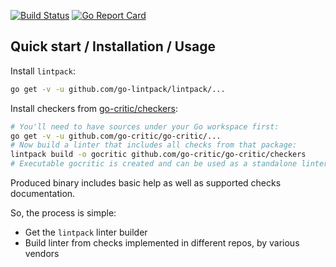 [![Build Status][travis-image]][travis-url]
[![Go Report Card][go-report-image]][go-report-url]

[travis-image]: https://travis-ci.org/go-critic/go-critic.svg?branch=master
[travis-url]: https://travis-ci.org/go-critic/go-critic
[go-report-image]: https://goreportcard.com/badge/github.com/go-critic/go-critic
[go-report-url]: https://goreportcard.com/report/github.com/go-critic/go-critic

## Quick start / Installation / Usage

Install `lintpack`:

```bash
go get -v -u github.com/go-lintpack/lintpack/...
```

Install checkers from [go-critic/checkers](https://github.com/go-critic/checkers):

```bash
# You'll need to have sources under your Go workspace first:
go get -v -u github.com/go-critic/go-critic/...
# Now build a linter that includes all checks from that package:
lintpack build -o gocritic github.com/go-critic/go-critic/checkers
# Executable gocritic is created and can be used as a standalone linter.
```

Produced binary includes basic help as well as supported checks documentation.

So, the process is simple:

* Get the `lintpack` linter builder
* Build linter from checks implemented in different repos, by various vendors
